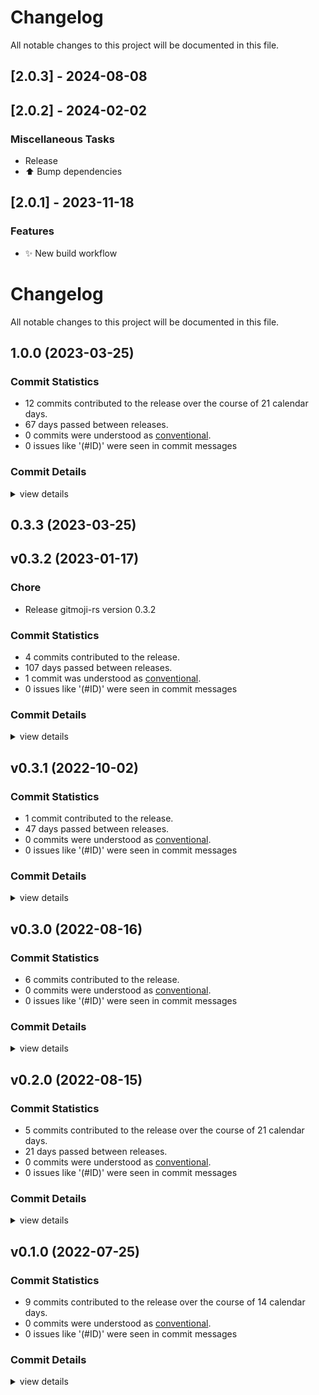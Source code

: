 # Changelog

All notable changes to this project will be documented in this file.

## [2.0.3] - 2024-08-08

<!-- generated by git-cliff -->
## [2.0.2] - 2024-02-02

### Miscellaneous Tasks

- Release
- ⬆️ Bump dependencies

<!-- generated by git-cliff -->
## [2.0.1] - 2023-11-18

### Features

- ✨ New build workflow

<!-- generated by git-cliff -->
# Changelog
All notable changes to this project will be documented in this file.


## 1.0.0 (2023-03-25)

### Commit Statistics

<csr-read-only-do-not-edit/>

 - 12 commits contributed to the release over the course of 21 calendar days.
 - 67 days passed between releases.
 - 0 commits were understood as [conventional](https://www.conventionalcommits.org).
 - 0 issues like '(#ID)' were seen in commit messages

### Commit Details

<csr-read-only-do-not-edit/>

<details><summary>view details</summary>

 * **Uncategorized**
    - Adjusting changelogs prior to release of gitmoji-rs v0.3.3 ([`ba0b4de`](https://github.com/ilaborie/gitmoji-rs/commit/ba0b4deafa5fb6ae8c654d1e9fcb23be294dfe23))
    - Adjusting changelogs prior to release of gitmoji-rs v0.3.3 ([`53131f2`](https://github.com/ilaborie/gitmoji-rs/commit/53131f22b91dcc778e2b9d40554d122741a86d99))
    - 📝 Update changelogs ([`13991ee`](https://github.com/ilaborie/gitmoji-rs/commit/13991ee6b0898ada985252da974624c8d1a3ca32))
    - ✨ Check that the stage is not empty before commit ([`17445d5`](https://github.com/ilaborie/gitmoji-rs/commit/17445d5a4ae784e82a5dc7401f90943e61ae57a6))
    - 💥 Add a git specific error ([`82c96db`](https://github.com/ilaborie/gitmoji-rs/commit/82c96db1fb829d7597c64c9e6d3ec2b081dbfd80))
    - ⬆️ Bump dependencies ([`a3cc629`](https://github.com/ilaborie/gitmoji-rs/commit/a3cc629283c2ab6730c5591a9584994226985291))
    - Adjusting changelogs prior to release of gitmoji-rs v0.3.3 ([`078e3eb`](https://github.com/ilaborie/gitmoji-rs/commit/078e3ebfc113a54c21cfbedf8b560bda81487aab))
    - Adjusting changelogs prior to release of gitmoji-rs v0.3.3 ([`5efd804`](https://github.com/ilaborie/gitmoji-rs/commit/5efd804f0129ec1917722fa8fe80dfc6fb95e475))
    - 🎨 remove obsolete cargo section ([`a277c5d`](https://github.com/ilaborie/gitmoji-rs/commit/a277c5d92930522d3b47b9610c64a0d5b81b3f0e))
    - Adjusting changelogs prior to release of gitmoji-rs v0.3.3 ([`e6fe9bb`](https://github.com/ilaborie/gitmoji-rs/commit/e6fe9bbb5791085a461c1b84ef867a8ae11ec648))
    - 📝 Use cargo smart-release changelog ([`b19e66a`](https://github.com/ilaborie/gitmoji-rs/commit/b19e66a2665bce37fc873eb4fb8a7eee0fa25c59))
    - ⬆️ Replace toml by toml_edit ([`9bc4dbd`](https://github.com/ilaborie/gitmoji-rs/commit/9bc4dbd1aedee89c99819a72cf35ede17287dd71))
</details>

## 0.3.3 (2023-03-25)

## v0.3.2 (2023-01-17)

<csr-id-d02150b5077798024083f9762944dd6479270cb1/>

### Chore

 - <csr-id-d02150b5077798024083f9762944dd6479270cb1/> Release gitmoji-rs version 0.3.2

### Commit Statistics

<csr-read-only-do-not-edit/>

 - 4 commits contributed to the release.
 - 107 days passed between releases.
 - 1 commit was understood as [conventional](https://www.conventionalcommits.org).
 - 0 issues like '(#ID)' were seen in commit messages

### Commit Details

<csr-read-only-do-not-edit/>

<details><summary>view details</summary>

 * **Uncategorized**
    - 🔖 Release gitmoji-rs version 0.3.2 ([`c03b974`](https://github.com/ilaborie/gitmoji-rs/commit/c03b9748c3d4034a8d6e60c9987fa052f717cb28))
    - Release gitmoji-rs version 0.3.2 ([`d02150b`](https://github.com/ilaborie/gitmoji-rs/commit/d02150b5077798024083f9762944dd6479270cb1))
    - 💚 Remove check semver version actions ([`aca8f8d`](https://github.com/ilaborie/gitmoji-rs/commit/aca8f8d39db3cec039b85793d66dc4ed55ce47be))
    - ⬆️ Bump dependencies ([`439335a`](https://github.com/ilaborie/gitmoji-rs/commit/439335a9d37eab2caa92bb39b5cc565eecb8d287))
</details>

## v0.3.1 (2022-10-02)

### Commit Statistics

<csr-read-only-do-not-edit/>

 - 1 commit contributed to the release.
 - 47 days passed between releases.
 - 0 commits were understood as [conventional](https://www.conventionalcommits.org).
 - 0 issues like '(#ID)' were seen in commit messages

### Commit Details

<csr-read-only-do-not-edit/>

<details><summary>view details</summary>

 * **Uncategorized**
    - ✨ Bump dependencies (clap v4) ([`6686dbf`](https://github.com/ilaborie/gitmoji-rs/commit/6686dbf8d64e907190b0c4e9b30461ab6b5c3358))
</details>

## v0.3.0 (2022-08-16)

### Commit Statistics

<csr-read-only-do-not-edit/>

 - 6 commits contributed to the release.
 - 0 commits were understood as [conventional](https://www.conventionalcommits.org).
 - 0 issues like '(#ID)' were seen in commit messages

### Commit Details

<csr-read-only-do-not-edit/>

<details><summary>view details</summary>

 * **Uncategorized**
    - Wip ([`dd3d0b2`](https://github.com/ilaborie/gitmoji-rs/commit/dd3d0b2b520d5547f7b5726348d781138644b0b3))
    - 🔖 Version 0.3.0 ([`5cb2fe5`](https://github.com/ilaborie/gitmoji-rs/commit/5cb2fe5772b67666f85906374eda9a7240e80109))
    - ✨ Add completion command ([`2c46a1f`](https://github.com/ilaborie/gitmoji-rs/commit/2c46a1f277a82fe1618e7d225c7e7c24318992f8))
    - ✨ Allow local configuration ([`66b1945`](https://github.com/ilaborie/gitmoji-rs/commit/66b1945696fcff03a021ce141cda321dc9897b59))
    - :sparkles: Add `--all` and `--amend` flag for commit ([`019710d`](https://github.com/ilaborie/gitmoji-rs/commit/019710db5783f6e38f7691676c32a105f641319d))
    - :sparkles: Allow changing the URL during update ([`5ae7204`](https://github.com/ilaborie/gitmoji-rs/commit/5ae7204f193d249be7b9afbd3a31181a6a411771))
</details>

## v0.2.0 (2022-08-15)

### Commit Statistics

<csr-read-only-do-not-edit/>

 - 5 commits contributed to the release over the course of 21 calendar days.
 - 21 days passed between releases.
 - 0 commits were understood as [conventional](https://www.conventionalcommits.org).
 - 0 issues like '(#ID)' were seen in commit messages

### Commit Details

<csr-read-only-do-not-edit/>

<details><summary>view details</summary>

 * **Uncategorized**
    - :bookmark: v0.2.0 ([`583ea19`](https://github.com/ilaborie/gitmoji-rs/commit/583ea19e7ac3dd04eceea5124af9b619d5e18a3f))
    - :white_check_mark: Added some tests ([`46d0e8c`](https://github.com/ilaborie/gitmoji-rs/commit/46d0e8cb29265a27a195356b13b5c34e12bd4909))
    - :construction_worker: Improve CI ([`7b5580c`](https://github.com/ilaborie/gitmoji-rs/commit/7b5580c9612c6cc197de6616c923270fc79bf9dd))
    - 📝 Update README ([`9cd01fe`](https://github.com/ilaborie/gitmoji-rs/commit/9cd01fe2c166bba0ee1edd4c41b97ce3eb21200c))
    - 📝 Update Cargo.toml ([`7b36fb6`](https://github.com/ilaborie/gitmoji-rs/commit/7b36fb604ef735a996e9f184da100d0be1b6533a))
</details>

## v0.1.0 (2022-07-25)

### Commit Statistics

<csr-read-only-do-not-edit/>

 - 9 commits contributed to the release over the course of 14 calendar days.
 - 0 commits were understood as [conventional](https://www.conventionalcommits.org).
 - 0 issues like '(#ID)' were seen in commit messages

### Commit Details

<csr-read-only-do-not-edit/>

<details><summary>view details</summary>

 * **Uncategorized**
    - 📝 Changelog for v0.1.0 ([`8c69639`](https://github.com/ilaborie/gitmoji-rs/commit/8c69639413cb5004161e313da93d0dd588b3300d))
    - 🔧 Disable bloat workflow ([`6e5016e`](https://github.com/ilaborie/gitmoji-rs/commit/6e5016e2fe03a02cc80c5c49566e93ed5dd2cce8))
    - 🐛 Fix release workflow ([`6e20344`](https://github.com/ilaborie/gitmoji-rs/commit/6e2034456163d00b6575737895080e8438a91718))
    - Merge pull request #7 from ilaborie/fix/workflows ([`bbce2f0`](https://github.com/ilaborie/gitmoji-rs/commit/bbce2f0ea255197e4cd3edb122752ad70a4612a1))
    - :bug: Fix Workflows ([`17fedbc`](https://github.com/ilaborie/gitmoji-rs/commit/17fedbcf58dd9817019934076f7280b3d9aa3e89))
    - Merge pull request #6 from ilaborie/feature/issues-templates ([`321d5f6`](https://github.com/ilaborie/gitmoji-rs/commit/321d5f6c4f1ceb7998ea40c419436216078a3c46))
    - 🔧 Update issue templates ([`6032593`](https://github.com/ilaborie/gitmoji-rs/commit/60325939693340e8b60af70a01caef5740d2a962))
    - 🚀 Initial version ([`31f4ee1`](https://github.com/ilaborie/gitmoji-rs/commit/31f4ee177c0da4ee5ed7c3e2ffb429be5ed1102c))
    - Empty ([`a1ca851`](https://github.com/ilaborie/gitmoji-rs/commit/a1ca851cf458c8f60067bc75c9ed41c834861d45))
</details>


